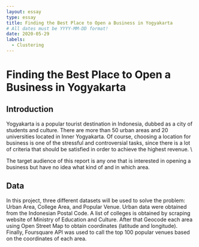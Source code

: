 ```yaml
---
layout: essay
type: essay
title: Finding the Best Place to Open a Business in Yogyakarta
# All dates must be YYYY-MM-DD format!
date: 2020-05-29
labels:
  - Clustering
---
```


# Finding the Best Place to Open a Business in Yogyakarta

## Introduction

Yogyakarta is a popular tourist destination in Indonesia, dubbed as a city of students and culture. There are more than 50 urban areas and 20 universities located in Inner Yogyakarta. Of course, choosing a location for business is one of the stressful and controversial tasks, since there is a lot of criteria that should be satisfied in order to achieve the highest revenue. \

The target audience of this report is any one that is interested in opening a business but have no idea what kind of and in which area.

## Data

In this project, three different datasets will be used to solve the problem: Urban Area, College Area, and Popular Venue. Urban data were obtained from the Indonesian Postal Code. A list of colleges is obtained by scraping website of Ministry of Education and Culture. After that Geocode each area using Open Street Map to obtain coordinates (latitude and longitude). Finally, Foursquare API was used to call the top 100 popular venues based on the coordinates of each area.